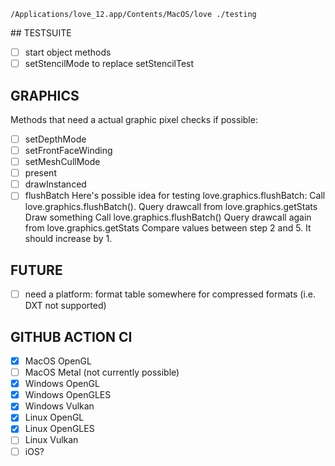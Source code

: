 `/Applications/love_12.app/Contents/MacOS/love ./testing`

## TESTSUITE
- [ ] start object methods
- [ ] setStencilMode to replace setStencilTest

## GRAPHICS
Methods that need a actual graphic pixel checks if possible:
- [ ] setDepthMode
- [ ] setFrontFaceWinding
- [ ] setMeshCullMode
- [ ] present
- [ ] drawInstanced
- [ ] flushBatch
      Here's possible idea for testing love.graphics.flushBatch:
      Call love.graphics.flushBatch().
      Query drawcall from love.graphics.getStats
      Draw something
      Call love.graphics.flushBatch()
      Query drawcall again from love.graphics.getStats
      Compare values between step 2 and 5. It should increase by 1.

## FUTURE
- [ ] need a platform: format table somewhere for compressed formats (i.e. DXT not supported)

## GITHUB ACTION CI
- [x] MacOS OpenGL
- [ ] MacOS Metal (not currently possible)
- [x] Windows OpenGL
- [x] Windows OpenGLES 
- [x] Windows Vulkan
- [x] Linux OpenGL
- [x] Linux OpenGLES
- [ ] Linux Vulkan
- [ ] iOS?
